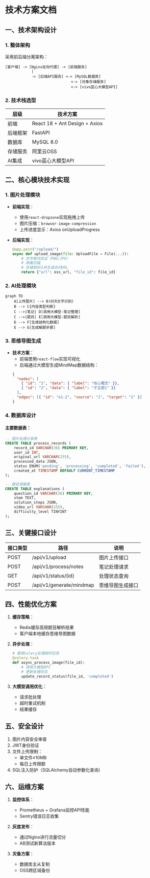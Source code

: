 
# 技术方案文档

## 一、技术架构设计
### 1. 整体架构
采用前后端分离架构：
```
[客户端] -> [Nginx反向代理] -> [前端服务] 
            | 
            -> [后端API服务] <-> [MySQL数据库]
                              <-> [对象存储服务]
                              <-> [vivo蓝心大模型API]
```

### 2. 技术栈选型
| 层级        | 技术方案                          |
|-------------|----------------------------------|
| 前端        | React 18 + Ant Design + Axios    |
| 后端框架    | FastAPI   |
| 数据库      | MySQL 8.0       |
| 存储服务    | 阿里云OSS  |
| AI集成      | vivo蓝心大模型API                |

## 二、核心模块技术实现
### 1. 图片处理模块
- **前端实现**：
  - 使用`react-dropzone`实现拖拽上传
  - 图片压缩：`browser-image-compression`
  - 上传进度显示：Axios onUploadProgress

- **后端实现**：
  ```python
  @app.post("/upload/")
  async def upload_image(file: UploadFile = File(...)):
      # 文件格式验证（PNG/JPG）
      # 病毒扫描
      # 存储到OSS并生成访问URL
      return {"url": oss_url, "file_id": file_id}
  ```

### 2. AI处理模块
```mermaid
graph TD
    A[上传图片] --> B(OCR文字识别)
    B --> C{内容类型判断}
    C -->|笔记| D[调用大模型-笔记整理]
    C -->|题目| E[调用大模型-题目解析]
    D --> F[生成结构化数据]
    E --> G[生成解题步骤]
```

### 3. 思维导图生成
- **技术方案**：
  - 前端使用`react-flow`实现可视化
  - 后端通过大模型生成MindMap数据结构：
  ```json
  {
    "nodes": [
      { "id": "1", "data": { "label": "核心概念" }},
      { "id": "2", "data": { "label": "子主题1" }}
    ],
    "edges": [{ "id": "e1-2", "source": "1", "target": "2" }]
  }
  ```

### 4. 数据库设计
#### 主要数据表：
```sql
-- 图片处理记录表
CREATE TABLE process_records (
    record_id VARCHAR(36) PRIMARY KEY,
    user_id INT,
    original_url VARCHAR(255),
    processed_data JSON,
    status ENUM('pending', 'processing', 'completed', 'failed'),
    created_at TIMESTAMP DEFAULT CURRENT_TIMESTAMP
);

-- 题目讲解表
CREATE TABLE explanations (
    question_id VARCHAR(36) PRIMARY KEY,
    stem TEXT,
    solution_steps JSON,
    video_url VARCHAR(255),
    difficulty_level TINYINT
);
```

## 三、关键接口设计
| 接口类型   | 路径                   | 说明                          |
|------------|------------------------|-----------------------------|
| POST       | /api/v1/upload         | 图片上传接口                 |
| POST       | /api/v1/process/notes  | 笔记处理请求                 |
| GET        | /api/v1/status/{id}    | 处理状态查询                 |
| POST       | /api/v1/generate/mindmap | 思维导图生成接口            |

## 四、性能优化方案
1. **缓存策略**：
   - Redis缓存高频题目解析结果
   - 客户端本地缓存思维导图数据

2. **异步处理**：
   ```python
   # 使用Celery处理耗时任务
   @celery.task
   def async_process_image(file_id):
       # 调用大模型API
       # 更新处理状态
       update_record_status(file_id, 'completed')
   ```

3. **大模型调用优化**：
   - 请求批处理
   - 超时重试机制
   - 结果缓存

## 五、安全设计
1. 图片内容安全审查
2. JWT身份验证
3. 文件上传限制：
   - 单文件≤10MB
   - 每日上传限额
4. SQL注入防护（SQLAlchemy自动参数化查询）

## 六、运维方案
1. **监控体系**：
   - Prometheus + Grafana监控API性能
   - Sentry错误日志收集

2. **灰度发布**：
   - 通过Nginx进行流量切分
   - AB测试新算法版本

3. **灾备方案**：
   - 数据库主从复制
   - OSS跨区域备份

